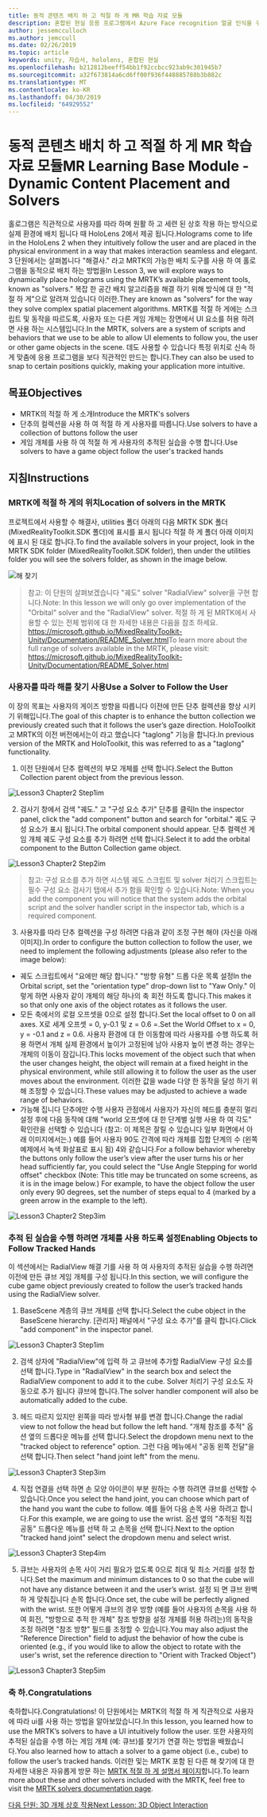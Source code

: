 ```yaml
---
title: 동적 콘텐츠 배치 하 고 적절 하 게 MR 학습 자료 모듈
description: 혼합된 현실 응용 프로그램에서 Azure Face recognition 얼굴 인식을 구현 하는 방법을 알아보려면이 과정을 완료 합니다.
author: jessemcculloch
ms.author: jemccull
ms.date: 02/26/2019
ms.topic: article
keywords: unity, 자습서, hololens, 혼합된 현실
ms.openlocfilehash: b212812beeff54bb1f92ccbcc923ab9c301945b7
ms.sourcegitcommit: a32f673814a6cd6ff00f936f448885788b3b882c
ms.translationtype: MT
ms.contentlocale: ko-KR
ms.lasthandoff: 04/30/2019
ms.locfileid: "64929552"
---
```

# <a name="mr-learning-base-module---dynamic-content-placement-and-solvers"></a><span data-ttu-id="f8309-104">동적 콘텐츠 배치 하 고 적절 하 게 MR 학습 자료 모듈</span><span class="sxs-lookup"><span data-stu-id="f8309-104">MR Learning Base Module - Dynamic Content Placement and Solvers</span></span>

<span data-ttu-id="f8309-105">홀로그램은 직관적으로 사용자를 따라 하며 원활 하 고 세련 된 상호 작용 하는 방식으로 실제 환경에 배치 됩니다 때 HoloLens 2에서 제공 됩니다.</span><span class="sxs-lookup"><span data-stu-id="f8309-105">Holograms come to life in the HoloLens 2 when they intuitively follow the user and are placed in the physical environment in a way that makes interaction seamless and elegant.</span></span> <span data-ttu-id="f8309-106">3 단원에서는 살펴봅니다 "해결사." 라고 MRTK의 가능한 배치 도구를 사용 하 여 홀로그램을 동적으로 배치 하는 방법을</span><span class="sxs-lookup"><span data-stu-id="f8309-106">In Lesson 3, we will explore ways to dynamically place holograms using the MRTK’s available placement tools, known as "solvers."</span></span> <span data-ttu-id="f8309-107">복잡 한 공간 배치 알고리즘을 해결 하기 위해 방식에 대 한 "적절 하 게"으로 알려져 있습니다 이러한.</span><span class="sxs-lookup"><span data-stu-id="f8309-107">They are known as "solvers" for the way they solve complex spatial placement algorithms.</span></span> <span data-ttu-id="f8309-108">MRTK를 적절 하 게에는 스크립트 및 동작을 따르도록, 사용자 또는 다른 게임 개체는 장면에서 UI 요소를 허용 하려면 사용 하는 시스템입니다.</span><span class="sxs-lookup"><span data-stu-id="f8309-108">In the MRTK, solvers are a system of scripts and behaviors that we use to be able to allow UI elements to follow you, the user or other game objects in the scene.</span></span> <span data-ttu-id="f8309-109">데도 사용할 수 있습니다 특정 위치로 신속 하 게 맞춤에 응용 프로그램을 보다 직관적인 만드는 합니다.</span><span class="sxs-lookup"><span data-stu-id="f8309-109">They can also be used to snap to certain positions quickly, making your application more intuitive.</span></span> 

## <a name="objectives"></a><span data-ttu-id="f8309-110">목표</span><span class="sxs-lookup"><span data-stu-id="f8309-110">Objectives</span></span>

* <span data-ttu-id="f8309-111">MRTK의 적절 하 게 소개</span><span class="sxs-lookup"><span data-stu-id="f8309-111">Introduce the MRTK's solvers</span></span>
* <span data-ttu-id="f8309-112">단추의 컬렉션을 사용 하 여 적절 하 게 사용자를 따릅니다.</span><span class="sxs-lookup"><span data-stu-id="f8309-112">Use solvers to have a collection of buttons follow the user</span></span>
* <span data-ttu-id="f8309-113">게임 개체를 사용 하 여 적절 하 게 사용자의 추적된 실습을 수행 합니다.</span><span class="sxs-lookup"><span data-stu-id="f8309-113">Use solvers to have a game object follow the user's tracked hands</span></span>

## <a name="instructions"></a><span data-ttu-id="f8309-114">지침</span><span class="sxs-lookup"><span data-stu-id="f8309-114">Instructions</span></span>

### <a name="location-of-solvers-in-the-mrtk"></a><span data-ttu-id="f8309-115">MRTK에 적절 하 게의 위치</span><span class="sxs-lookup"><span data-stu-id="f8309-115">Location of solvers in the MRTK</span></span>
 <span data-ttu-id="f8309-116">프로젝트에서 사용할 수 해결사, utilities 폴더 아래의 다음 MRTK SDK 폴더 (MixedRealityToolkit.SDK 폴더)에 표시를 표시 됩니다 적절 하 게 폴더 아래 이미지에 표시 된 대로 합니다.</span><span class="sxs-lookup"><span data-stu-id="f8309-116">To find the available solvers in your project, look in the MRTK SDK folder (MixedRealityToolkit.SDK folder), then under the utilities folder you will see the solvers folder, as shown in the image below.</span></span>

![해 찾기](images/lesson3_chapter1_step1im.PNG)

><span data-ttu-id="f8309-118">참고: 이 단원의 살펴보겠습니다 "궤도" solver "RadialView" solver을 구현 합니다.</span><span class="sxs-lookup"><span data-stu-id="f8309-118">Note: In this lesson we will only go over implementation of the "Orbital" solver and the "RadialView" solver.</span></span> <span data-ttu-id="f8309-119">적절 하 게 된 MRTK에서 사용할 수 있는 전체 범위에 대 한 자세한 내용은 다음을 참조 하세요. https://microsoft.github.io/MixedRealityToolkit-Unity/Documentation/README_Solver.html</span><span class="sxs-lookup"><span data-stu-id="f8309-119">To learn more about the full range of solvers available in the MRTK, please visit: https://microsoft.github.io/MixedRealityToolkit-Unity/Documentation/README_Solver.html</span></span>

### <a name="use-a-solver-to-follow-the-user"></a><span data-ttu-id="f8309-120">사용자를 따라 해를 찾기 사용</span><span class="sxs-lookup"><span data-stu-id="f8309-120">Use a Solver to Follow the User</span></span>
<span data-ttu-id="f8309-121">이 장의 목표는 사용자의 게이즈 방향을 따릅니다 이전에 만든 단추 컬렉션을 향상 시키기 위해입니다.</span><span class="sxs-lookup"><span data-stu-id="f8309-121">The goal of this chapter is to enhance the button collection we previously created such that it follows the user’s gaze direction.</span></span> <span data-ttu-id="f8309-122">HoloToolkit 고 MRTK의 이전 버전에서는이 라고 했습니다 "taglong" 기능을 합니다.</span><span class="sxs-lookup"><span data-stu-id="f8309-122">In previous version of the MRTK and HoloToolkit, this was referred to as a "taglong" functionality.</span></span>

1. <span data-ttu-id="f8309-123">이전 단원에서 단추 컬렉션의 부모 개체를 선택 합니다.</span><span class="sxs-lookup"><span data-stu-id="f8309-123">Select the Button Collection parent object from the previous lesson.</span></span>

![Lesson3 Chapter2 Step1im](images/Lesson3_chapter2_step1im.PNG)

2. <span data-ttu-id="f8309-125">검사기 창에서 검색 "궤도." 고 "구성 요소 추가" 단추를 클릭</span><span class="sxs-lookup"><span data-stu-id="f8309-125">In the inspector panel, click the "add component" button and search for "orbital."</span></span> <span data-ttu-id="f8309-126">궤도 구성 요소가 표시 됩니다.</span><span class="sxs-lookup"><span data-stu-id="f8309-126">The orbital component should appear.</span></span> <span data-ttu-id="f8309-127">단추 컬렉션 게임 개체 궤도 구성 요소를 추가 하려면 선택 합니다.</span><span class="sxs-lookup"><span data-stu-id="f8309-127">Select it to add the orbital component to the Button Collection game object.</span></span>

![Lesson3 Chapter2 Step2im](images/Lesson3_Chapter2_step2im.PNG)

><span data-ttu-id="f8309-129">참고: 구성 요소를 추가 하면 시스템 궤도 스크립트 및 solver 처리기 스크립트는 필수 구성 요소 검사기 탭에서 추가 함을 확인할 수 있습니다.</span><span class="sxs-lookup"><span data-stu-id="f8309-129">Note: When you add the component you will notice that the system adds the orbital script and the solver handler script in the inspector tab, which is a required component.</span></span> 

3. <span data-ttu-id="f8309-130">사용자를 따라 단추 컬렉션을 구성 하려면 다음과 같이 조정 구현 해야 (자신을 아래 이미지).</span><span class="sxs-lookup"><span data-stu-id="f8309-130">In order to configure the button collection to follow the user, we need to implement the following adjustments (please also refer to the image below):</span></span>
- <span data-ttu-id="f8309-131">궤도 스크립트에서 "요에만 해당 합니다." "방향 유형" 드롭 다운 목록 설정</span><span class="sxs-lookup"><span data-stu-id="f8309-131">In the Orbital script, set the "orientation type" drop-down list to "Yaw Only."</span></span> <span data-ttu-id="f8309-132">이렇게 하면 사용자 같이 개체의 해당 하나의 축 회전 하도록 합니다.</span><span class="sxs-lookup"><span data-stu-id="f8309-132">This makes it so that only one axis of the object rotates as it follows the user.</span></span>
- <span data-ttu-id="f8309-133">모든 축에서의 로컬 오프셋을 0으로 설정 합니다.</span><span class="sxs-lookup"><span data-stu-id="f8309-133">Set the local offset to 0 on all axes.</span></span> <span data-ttu-id="f8309-134">X로 세계 오프셋 = 0, y-0.1 및 z = 0.6 =.</span><span class="sxs-lookup"><span data-stu-id="f8309-134">Set the World Offset to x = 0, y = -0.1 and z = 0.6.</span></span> <span data-ttu-id="f8309-135">사용자 환경에 대 한 이동함에 따라 사용자를 수행 하도록 허용 하면서 개체 실제 환경에서 높이가 고정된에 남아 사용자 높이 변경 하는 경우는 개체의 이동이 잠깁니다.</span><span class="sxs-lookup"><span data-stu-id="f8309-135">This locks movement of the object such that when the user changes height, the object will remain at a fixed height in the physical environment, while still allowing it to follow the user as the user moves about the environment.</span></span> <span data-ttu-id="f8309-136">이러한 값을 wade 다양 한 동작을 달성 하기 위해 조정할 수 있습니다.</span><span class="sxs-lookup"><span data-stu-id="f8309-136">These values may be adjusted to achieve a wade range of behaviors.</span></span>
- <span data-ttu-id="f8309-137">가능해 집니다 단추에만 수행 사용자 관점에서 사용자가 자신의 헤드를 충분히 멀리 설정 후에 다음 동작에 대해 "world 오프셋에 대 한 단계별 실행 사용 하 여 각도" 확인란을 선택할 수 있습니다 (참고: 이 제목은 잘릴 수 있습니다 일부 화면에서 아래 이미지에서는.) 예를 들어 사용자 90도 간격에 따라 개체를 집합 단계의 수 (왼쪽 예제에서 녹색 화살표로 표시 됨) 4와 같습니다.</span><span class="sxs-lookup"><span data-stu-id="f8309-137">For a follow behavior whereby the buttons only follow the user’s view after the user turns his or her head sufficiently far, you could select the "Use Angle Stepping for world offset" checkbox (Note: This title may be truncated on some screens, as it is in the image below.) For example, to have the object follow the user only every 90 degrees, set the number of steps equal to 4 (marked by a green arrow in the example to the left).</span></span> 

![Lesson3 Chapter2 Step3im](images/Lesson3_chapter2_step3im.PNG)

### <a name="enabling-objects-to-follow-tracked-hands"></a><span data-ttu-id="f8309-139">추적 된 실습을 수행 하려면 개체를 사용 하도록 설정</span><span class="sxs-lookup"><span data-stu-id="f8309-139">Enabling Objects to Follow Tracked Hands</span></span>

<span data-ttu-id="f8309-140">이 섹션에서는 RadialView 해결 기를 사용 하 여 사용자의 추적된 실습을 수행 하려면 이전에 만든 큐브 게임 개체를 구성 됩니다.</span><span class="sxs-lookup"><span data-stu-id="f8309-140">In this section, we will configure the cube game object previously created to follow the user’s tracked hands using the RadialView solver.</span></span>

1. <span data-ttu-id="f8309-141">BaseScene 계층의 큐브 개체를 선택 합니다.</span><span class="sxs-lookup"><span data-stu-id="f8309-141">Select the cube object in the BaseScene hierarchy.</span></span> <span data-ttu-id="f8309-142">[관리자] 패널에서 "구성 요소 추가"를 클릭 합니다.</span><span class="sxs-lookup"><span data-stu-id="f8309-142">Click "add component" in the inspector panel.</span></span> 

![Lesson3 Chapter3 Step1im](images/Lesson3_Chapter3_step1im.PNG)

2. <span data-ttu-id="f8309-144">검색 상자에 "RadialView"에 입력 하 고 큐브에 추가할 RadialView 구성 요소를 선택 합니다.</span><span class="sxs-lookup"><span data-stu-id="f8309-144">Type in "RadialView" in the search box and select the RadialView component to add it to the cube.</span></span> <span data-ttu-id="f8309-145">Solver 처리기 구성 요소도 자동으로 추가 됩니다 큐브에 합니다.</span><span class="sxs-lookup"><span data-stu-id="f8309-145">The solver handler component will also be automatically added to the cube.</span></span>

3. <span data-ttu-id="f8309-146">헤드 따르지 있지만 왼쪽을 따라 방사형 뷰를 변경 합니다.</span><span class="sxs-lookup"><span data-stu-id="f8309-146">Change the radial view to not follow the head but follow the left hand.</span></span> <span data-ttu-id="f8309-147">"개체 참조를 추적" 옵션 옆의 드롭다운 메뉴를 선택 합니다.</span><span class="sxs-lookup"><span data-stu-id="f8309-147">Select the dropdown menu next to the "tracked object to reference" option.</span></span> <span data-ttu-id="f8309-148">그런 다음 메뉴에서 "공동 왼쪽 전달"을 선택 합니다.</span><span class="sxs-lookup"><span data-stu-id="f8309-148">Then select "hand joint left" from the menu.</span></span>

![Lesson3 Chapter3 Step3im](images/Lesson3_chapter3_step3im.PNG)

4. <span data-ttu-id="f8309-150">직접 연결을 선택 하면 손 모양 아이콘이 부분 원하는 수행 하려면 큐브를 선택할 수 있습니다.</span><span class="sxs-lookup"><span data-stu-id="f8309-150">Once you select the hand joint, you can choose which part of the hand you want the cube to follow.</span></span> <span data-ttu-id="f8309-151">예를 들어 다음 손목 사용 하려고 합니다.</span><span class="sxs-lookup"><span data-stu-id="f8309-151">For this example, we are going to use the wrist.</span></span> <span data-ttu-id="f8309-152">옵션 옆의 "추적된 직접 공동" 드롭다운 메뉴를 선택 하 고 손목을 선택 합니다.</span><span class="sxs-lookup"><span data-stu-id="f8309-152">Next to the option "tracked hand joint" select the dropdown menu and select wrist.</span></span> 

![Lesson3 Chapter3 Step4im](images/Lesson3_chapter3_step4im.PNG)

5. <span data-ttu-id="f8309-154">큐브는 사용자의 손목 사이 거리 필요가 없도록 0으로 최대 및 최소 거리를 설정 합니다.</span><span class="sxs-lookup"><span data-stu-id="f8309-154">Set the maximum and minimum distances to 0 so that the cube will not have any distance between it and the user’s wrist.</span></span> <span data-ttu-id="f8309-155">설정 되 면 큐브 완벽 하 게 맞춰집니다 손목 합니다.</span><span class="sxs-lookup"><span data-stu-id="f8309-155">Once set, the cube will be perfectly aligned with the wrist.</span></span> <span data-ttu-id="f8309-156">또한 어떻게 큐브의 경우 방향 (예를 들어 사용자의 손목을 사용 하 여 회전, "방향으로 추적 한 개체" 참조 방향을 설정 개체를 허용 하려는)의 동작을 조정 하려면 "참조 방향" 필드를 조정할 수 있습니다.</span><span class="sxs-lookup"><span data-stu-id="f8309-156">You may also adjust the "Reference Direction" field to adjust the behavior of how the cube is oriented (e.g., if you would like to allow the object to rotate with the user's wrist, set the reference direction to "Orient with Tracked Object")</span></span>

![Lesson3 Chapter3 Step5im](images/Lesson3_chapter3_step5im.PNG)

### <a name="congratulations"></a><span data-ttu-id="f8309-158">축 하.</span><span class="sxs-lookup"><span data-stu-id="f8309-158">Congratulations</span></span>
<span data-ttu-id="f8309-159">축하합니다.</span><span class="sxs-lookup"><span data-stu-id="f8309-159">Congratulations!</span></span> <span data-ttu-id="f8309-160">이 단원에서는 MRTK의 적절 하 게 직관적으로 사용자에 따라 ui를 사용 하는 방법을 알아보았습니다.</span><span class="sxs-lookup"><span data-stu-id="f8309-160">In this lesson, you learned how to use the MRTK’s solvers to have a UI intuitively follow the user.</span></span> <span data-ttu-id="f8309-161">또한 사용자의 추적된 실습을 수행 하는 게임 개체 (예: 큐브)를 찾기가 연결 하는 방법을 배웠습니다.</span><span class="sxs-lookup"><span data-stu-id="f8309-161">You also learned how to attach a solver to a game object (i.e., cube) to follow the user’s tracked hands.</span></span> <span data-ttu-id="f8309-162">이러한 및는 MRTK 포함 된 다른 해 찾기에 대 한 자세한 내용은 자유롭게 방문 하는 [MRTK 적절 하 게 설명서 페이지](https://microsoft.github.io/MixedRealityToolkit-Unity/Documentation/README_Solver.html)합니다.</span><span class="sxs-lookup"><span data-stu-id="f8309-162">To learn more about these and other solvers included with the MRTK, feel free to visit the [MRTK solvers documentation page](https://microsoft.github.io/MixedRealityToolkit-Unity/Documentation/README_Solver.html).</span></span>

[<span data-ttu-id="f8309-163">다음 단원: 3D 개체 상호 작용</span><span class="sxs-lookup"><span data-stu-id="f8309-163">Next Lesson: 3D Object Interaction</span></span>](mrlearning-base-ch4.md)

